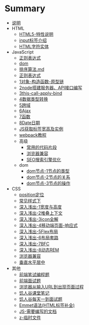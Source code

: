 # Summary

* [说明](readme.md)
* HTML
  - [HTML5-特性说明](/doc/HTML5-特性说明.md)   
  - [input标签介绍](/doc/HTML5-input标签介绍.md)   
  - [HTML字符实体](/doc/html/HTML字符实体.md)
* JavaScript  
  * [正则表达式](/doc/JavaScript/JS-正则表达式.md) 
  * [dom](/doc/JavaScript/dom.md) 
  * [排序算法.md](/doc/JavaScript/JS-排序算法.md) 
  * [正则表达式](/doc/JavaScript/JS-正则表达式.md) 
  * [1对象-构造函数-原型链](/doc/JavaScript/JS-1对象-构造函数-原型链.md) 
  * [2node搭建服务器、API接口编写](/doc/JavaScript/JS-2node搭建服务器、API接口编写.md) 
  * [3this-call-apply-bind](/doc/JavaScript/JS-3this-call-apply-bind.md) 
  * [4数据类型转换](/doc/JavaScript/JS-4数据类型转换.md) 
  * [5跨域](/doc/JavaScript/JS-5跨域.md) 
  * [6Ajax](/doc/JavaScript/6Ajax.md) 
  * [7函数](/doc/JavaScript/JS-7函数.md) 
  * [8Date日期](/doc/JavaScript/JS-8Date日期.md) 
  * [JS获取标签宽高及实例](/doc/JavaScript/JS获取标签宽高及实例.md) 
  * [webpack教程](/doc/JavaScript/webpack教程.md) 
  * 高级
    - [常用的代码片段](/doc/JavaScript/advanced/常用的代码片段.md) 
    - [浏览器兼容](/doc/JavaScript/advanced/浏览器兼容.md) 
    - [SEO搜索引擎优化](/doc/JavaScript/advanced/html-SEO搜索引擎优化.md) 
  * dom
    - [dom节点-1节点的类型](/doc/JavaScript/dom/dom节点-1类型.md)
    - [dom节点-2节点的关系](/doc/JavaScript/dom/dom节点-2关系.md)
    - [dom节点-3节点的操作](/doc/JavaScript/dom/dom节点-2操作.md)
* CSS
  - [position定位](/doc/css/CSS-定位.md)
  - [常见样式下](/doc/css/CSS常见样式下.md)
  - [深入浅出-1宽度与高度](/doc/css/CSS深入浅出-1宽度与高度笔记.md)
  - [深入浅出-2堆叠上下文](/doc/css/CSS深入浅出-2堆叠上下文.md)
  - [深入浅出-3icon全解](/doc/css/CSS深入浅出-3icon全解.md)
  - [深入浅出-4移动端页面-响应式](/doc/css/CSS深入浅出-4移动端页面-响应式.md)
  - [深入浅出-5Flex布局](/doc/css/CSS深入浅出-5Flex布局.md)
  - [深入浅出-6布局套路](/doc/css/CSS深入浅出-6布局套路.md)
  - [深入浅出-7BFC](/doc/css/CSS深入浅出-7BFC.md)
  - [深入浅出-8动态REM](/doc/css/CSS深入浅出-8动态REM.md)
  - [浏览器兼容](/doc/css/CSS-浏览器兼容.md)
  - [垂直水平居中](/doc/css/CSS垂直水平居中.md)
* 其他
  - [前端笔试编程题](/doc/other/前端笔试编程题.md)
  - [前端面试题](/doc/other/前端面试题.md)
  - [浏览器从输入URL到出现页面过程](/doc/other/浏览器从输入URL到出现页面过程.md)
  - [饥人谷课堂笔记](/doc/other/饥人谷课堂笔记.md)
  - [饥人谷每天一到面试题](/doc/other/饥人谷每天一到面试题.md)
  - [Emmet语法(HTML标签补全)](/doc/other/Emmet语法(HTML标签补全).md)
  - [JS-需要编写的文档](/doc/other/JS-需要编写的文档.md)
  - [z-临时文件](/doc/other/z-临时文件.md)